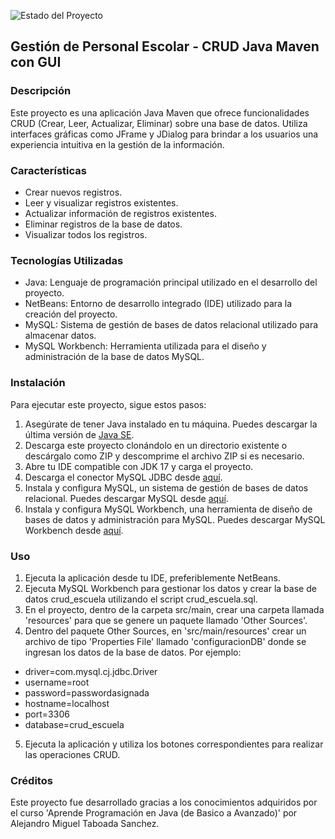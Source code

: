![Estado del Proyecto](https://img.shields.io/badge/Proyecto%20en%20curso-Brightgreen)

## Gestión de Personal Escolar - CRUD Java Maven con GUI

### Descripción
Este proyecto es una aplicación Java Maven que ofrece funcionalidades CRUD (Crear, Leer, Actualizar, Eliminar) sobre una base de datos. 
Utiliza interfaces gráficas como JFrame y JDialog para brindar a los usuarios una experiencia intuitiva en la gestión de la información.

### Características
- Crear nuevos registros.
- Leer y visualizar registros existentes.
- Actualizar información de registros existentes.
- Eliminar registros de la base de datos.
- Visualizar todos los registros.

### Tecnologías Utilizadas
- Java: Lenguaje de programación principal utilizado en el desarrollo del proyecto.
- NetBeans: Entorno de desarrollo integrado (IDE) utilizado para la creación del proyecto.
- MySQL: Sistema de gestión de bases de datos relacional utilizado para almacenar datos.
- MySQL Workbench: Herramienta utilizada para el diseño y administración de la base de datos MySQL.

### Instalación
Para ejecutar este proyecto, sigue estos pasos:
1. Asegúrate de tener Java instalado en tu máquina. Puedes descargar la última versión de [Java SE](https://www.oracle.com/co/java/technologies/downloads/#java17).
2. Descarga este proyecto clonándolo en un directorio existente o descárgalo como ZIP y descomprime el archivo ZIP si es necesario.
3. Abre tu IDE compatible con JDK 17 y carga el proyecto.
4. Descarga el conector MySQL JDBC desde [aquí](https://dev.mysql.com/downloads/connector/j/).
5. Instala y configura MySQL, un sistema de gestión de bases de datos relacional. Puedes descargar MySQL desde [aquí](https://dev.mysql.com/downloads/file/?id=526408).
6. Instala y configura MySQL Workbench, una herramienta de diseño de bases de datos y administración para MySQL. Puedes descargar MySQL Workbench desde [aquí](https://dev.mysql.com/downloads/workbench/).

### Uso
1. Ejecuta la aplicación desde tu IDE, preferiblemente NetBeans.
2. Ejecuta MySQL Workbench para gestionar los datos y crear la base de datos crud_escuela utilizando el script crud_escuela.sql.
3. En el proyecto, dentro de la carpeta src/main, crear una carpeta llamada 'resources' para que se genere un paquete llamado 'Other Sources'.
4. Dentro del paquete Other Sources, en 'src/main/resources' crear un archivo de tipo 'Properties File' llamado 'configuracionDB' donde se ingresan los datos de la base de datos. Por ejemplo:
- driver=com.mysql.cj.jdbc.Driver
- username=root
- password=passwordasignada
- hostname=localhost
- port=3306
- database=crud_escuela
5. Ejecuta la aplicación y utiliza los botones correspondientes para realizar las operaciones CRUD.

### Créditos
Este proyecto fue desarrollado gracias a los conocimientos adquiridos por el curso 'Aprende Programación en Java (de Basico a Avanzado)' por Alejandro Miguel Taboada Sanchez.
